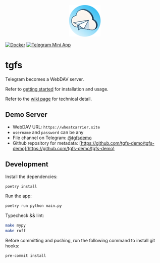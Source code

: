 <p align="center">
  <img src="https://raw.githubusercontent.com/TheodoreKrypton/tgfs/master/tgfs.png" alt="logo" width="100"/>
</p>

[![Docker](https://img.shields.io/badge/docker-%230db7ed.svg?style=for-the-badge&logo=docker&logoColor=white)](https://hub.docker.com/r/wheatcarrier/tgfs)
[![Telegram Mini App](https://img.shields.io/badge/telegram-miniapp-blue?style=for-the-badge&logo=telegram)](https://t.me/tgfsprdbot/manager)
# tgfs

Telegram becomes a WebDAV server.

Refer to [getting started](https://theodorekrypton.github.io/tgfs/) for installation and usage.

Refer to the [wiki page](https://github.com/TheodoreKrypton/tgfs/wiki/TGFS-Wiki) for technical detail.

## Demo Server
* WebDAV URL: `https://wheatcarrier.site`
* `username` and `password` can be any
* File channel on Telegram: [@tgfsdemo](https://t.me/tgfsdemo)
* Github repository for metadata: [https://github.com/tgfs-demo/tgfs-demo](https://github.com/tgfs-demo/tgfs-demo)

## Development

Install the dependencies:
```bash
poetry install
```

Run the app:
```bash
poetry run python main.py
```

Typecheck && lint:
```bash
make mypy
make ruff
```

Before committing and pushing, run the following command to install git hooks:
```bash
pre-commit install
```
